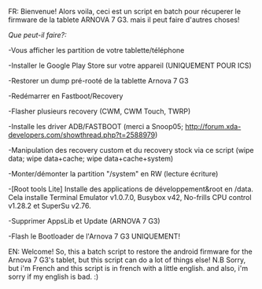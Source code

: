 FR:
Bienvenue!
Alors voila, ceci est un script en batch pour récuperer le firmware de la tablete ARNOVA 7 G3. mais il peut faire d'autres choses!

<i>Que peut-il faire?:</i>



-Vous afficher les partition de votre tablette/téléphone

-Installer le Google Play Store sur votre appareil (UNIQUEMENT POUR ICS)

-Restorer un dump pré-rooté de la tablette Arnova 7 G3

-Redémarrer en Fastboot/Recovery

-Flasher plusieurs recovery (CWM, CWM Touch, TWRP)

-Installe les driver ADB/FASTBOOT (merci a Snoop05; http://forum.xda-developers.com/showthread.php?t=2588979)

-Manipulation des recovery custom et du recovery stock via ce script (wipe data; wipe data+cache; wipe data+cache+system)

-Monter/démonter la partition "/system" en RW (lecture écriture)

-[Root tools Lite] Installe des applications de développement&root en /data. Cela installe Terminal Emulator v1.0.7.0, 
Busybox v42, No-frills CPU control v1.28.2 et SuperSu v2.76.

-Supprimer AppsLib et Update (ARNOVA 7 G3)

-Flash le Bootloader de l'Arnova 7 G3 UNIQUEMENT!


EN:
Welcome!
So, this a batch script to restore the android firmware for the Arnova 7 G3's tablet, but this script can do a lot of things else!
N.B Sorry, but i'm French and this script is in french with a little english. and also, i'm sorry if my english is bad. :)
